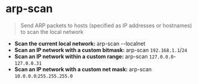 # arp-scan
> Send ARP packets to hosts (specified as IP addresses or hostnames) to scan the local network
- **Scan the current local network:**
arp-scan --localnet
- **Scan an IP network with a custom bitmask:**
arp-scan `192.168.1.1`/`24`
- **Scan an IP network within a custom range:**
arp-scan `127.0.0.0`-`127.0.0.31`
- **Scan an IP network with a custom net mask:**
arp-scan `10.0.0.0`:`255.255.255.0`
